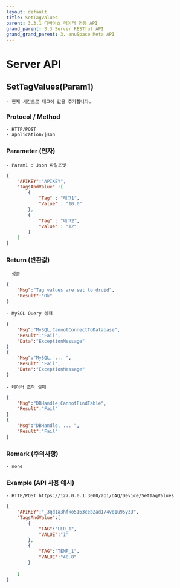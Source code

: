 ```yaml
---
layout: default
title: SetTagValues
parent: 3.3.1 디바이스 데이터 연동 API
grand_parent: 3.3 Server RESTful API
grand_grand_parent: 3. enuSpace Meta API
---
```


# Server API 

## SetTagValues(Param1)

    - 현재 시간으로 태그에 값을 추가합니다.

### Protocol / Method
    - HTTP/POST
    - application/json

### Parameter (인자)

    - Param1 : Json 파일포맷

```Json
{
    "APIKEY":"APIKEY",
    "TagsAndValue" :[
        {
            "Tag" : "태그1",
            "Value" : "10.0"
        },
        {
            "Tag" : "태그2",
            "Value" : "12"
        }
    ]
}
```	 

### Return (반환값)

	- 성공
```Json
{
    "Msg":"Tag values are set to druid",
    "Result":"Ok"
}
```
    - MySQL Query 실패
```Json
{
    "Msg":"MySQL,CannotConnectToDatabase",
    "Result":"Fail",
    "Data":"ExceptionMessage"
}
{
    "Msg":"MySQL, ... ",
    "Result":"Fail",
    "Data":"ExceptionMessage"
}
```
    - 데이터 조작 실패
```Json
{
    "Msg":"DBHandle,CannotFindTable",
    "Result":"Fail"
}
{
    "Msg":"DBHandle, ... ",
    "Result":"Fail"
}
```

### Remark (주의사항)
    - none

### Example (API 사용 예시)
    - HTTP/POST https://127.0.0.1:3000/api/DAQ/Device/SetTagValues
```Json
{
    "APIKEY":"_3qd1a3hfko5163ceb2ad174vq1u95yz3",
    "TagsAndValue":[
        {
            "TAG":"LED_1",
            "VALUE":"1"
        },
        {
            "TAG":"TEMP_1",
            "VALUE":"40.8"
        }
        
    ]
}
```